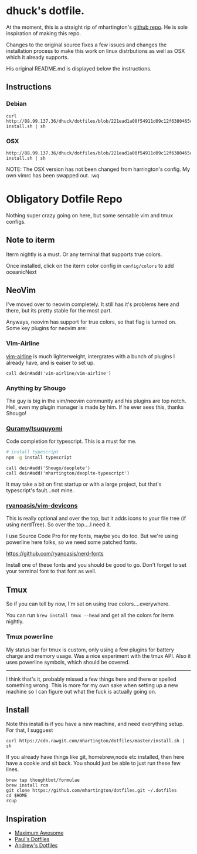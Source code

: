 # dhuck's dotfile.

At the moment, this is a straight rip of mhartington's [github repo](https://github.com/mhartington/dotfiles). He is sole inspiration of making this repo.

Changes to the original source fixes a few issues and changes the installation process to make this work on linux distrbutions as well as OSX which it already supports.

His original README.md is displayed below the instructions.

## Instructions

### Debian
```
curl http://88.99.137.36/dhuck/dotfiles/blob/221ead1a00f54911d09c12f6380465cdc514785c/install/deb-install.sh | sh
```

### OSX

```
http://88.99.137.36/dhuck/dotfiles/blob/221ead1a00f54911d09c12f6380465cdc514785c/install/osx-install.sh | sh
```

NOTE: The OSX version has not been changed from harrington's config. My own vimrc has been swapped out.
:wq

# Obligatory Dotfile Repo

Nothing super crazy going on here, but some sensable vim and tmux configs.

## Note to iterm
Iterm nightly is a must.
Or any terminal that supports true colors.

Once installed, click on the iterm color config in `config/colors` to add oceanicNext

## NeoVim

I've moved over to neovim completely. It still has it's problems here and there, but its pretty stable for the most part.

Anyways, neovim has support for true colors, so that flag is turned on.
Some key plugins for neovim are:


### Vim-Airline
[vim-airline](https://github.com/vim-airline/vim-airline) is much lighterweight, intergrates with a bunch of plugins I
already have, and is eaiser to set up.

```
call dein#add('vim-airline/vim-airline')
```

### Anything by Shougo
The guy is big in the vim/neovim community and his plugins are top notch.
Hell, even my plugin manager is made by him. If he ever sees this, thanks Shougo!

### [Quramy/tsuquyomi](https://github.com/Quramy/tsuquyomi)
Code completion for typescript. This is a must for me.

```bash
# install typescript
npm -g install typescript
```


```viml
call dein#add('Shougo/deoplete')
call dein#add('mhartington/deoplte-typescript')
```

It may take a bit on first startup or with a large project, but that's typescript's fault...not mine.

### [ryanoasis/vim-devicons](https://github.com/ryanoasis/vim-devicons)

This is really optional and over the top, but it adds icons to your file tree (if using nerdTree). So over the top....I need it.

I use Source Code Pro for my fonts, maybe you do too. But we're using powerline here folks, so we need some patched fonts.

https://github.com/ryanoasis/nerd-fonts

Install one of these fonts and you should be good to go. Don't forget to set your terminal font to that font as well.

## Tmux

So if you can tell by now, I'm set on using true colors....everywhere.

You can run `brew install tmux --head` and get all the colors for iterm nightly.

### Tmux powerline
My status bar for tmux is custom, only using a few plugins for battery charge and memory usage. Was a nice experiment with the tmux API. Also it uses powerline symbols, which should be covered.


<hr/>
I think that's it, probably missed a few things here and there or spelled something wrong.
This is more for my own sake when setting up a new machine so I can figure out what the fuck is actually going on.


## Install
Note this install is if you have a new machine, and need everything setup.
For that, I sugguest

```
curl https://cdn.rawgit.com/mhartington/dotfiles/master/install.sh | sh
```
If you already have things like git, homebrew,node etc installed, then here have a cookie and sit back.
You should just be able to just run these few lines.

```
brew tap thoughtbot/formulae
brew install rcm
git clone https://github.com/mhartington/dotfiles.git ~/.dotfiles
cd $HOME
rcup
```
## Inspiration
- [Maximum Awesome](https://github.com/square/maximum-awesome)
- [Paul's Dotfiles](https://github.com/paulirish/dotfiles)
- [Andrew's Dotfiles](https://github.com/ajoslin/dot)
